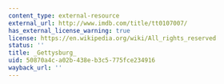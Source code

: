 ```yaml
---
content_type: external-resource
external_url: http://www.imdb.com/title/tt0107007/
has_external_license_warning: true
license: https://en.wikipedia.org/wiki/All_rights_reserved
status: ''
title: _Gettysburg_
uid: 50870a4c-a02b-438e-b3c5-775fce234916
wayback_url: ''
---
```

